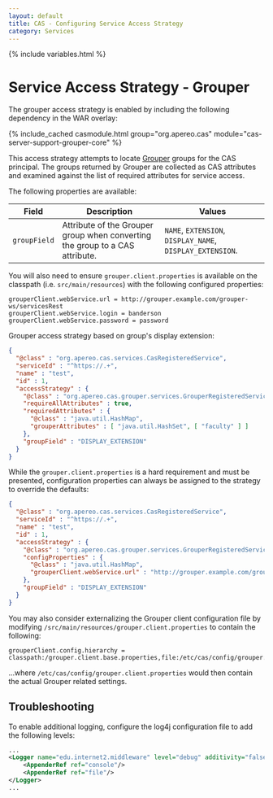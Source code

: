 ```yaml
---
layout: default
title: CAS - Configuring Service Access Strategy
category: Services
---
```


{% include variables.html %}

# Service Access Strategy - Grouper

The grouper access strategy is enabled by including the following dependency in the WAR overlay:

{% include_cached casmodule.html group="org.apereo.cas" module="cas-server-support-grouper-core" %}

This access strategy attempts to locate [Grouper](https://github.com/Internet2/grouper) 
groups for the CAS principal. The groups returned by Grouper are collected as CAS attributes and examined against the list of required attributes for 
service access.

The following properties are available:

| Field        | Description                                                                  | Values                                                    |
|--------------|------------------------------------------------------------------------------|-----------------------------------------------------------|
| `groupField` | Attribute of the Grouper group when converting the group to a CAS attribute. | `NAME`, `EXTENSION`, `DISPLAY_NAME`, `DISPLAY_EXTENSION`. |

You will also need to ensure `grouper.client.properties` is available on the classpath (i.e. `src/main/resources`)
with the following configured properties:

```properties
grouperClient.webService.url = http://grouper.example.com/grouper-ws/servicesRest
grouperClient.webService.login = banderson
grouperClient.webService.password = password
```

Grouper access strategy based on group's display extension:

```json
{
  "@class" : "org.apereo.cas.services.CasRegisteredService",
  "serviceId" : "^https://.+",
  "name" : "test",
  "id" : 1,
  "accessStrategy" : {
    "@class" : "org.apereo.cas.grouper.services.GrouperRegisteredServiceAccessStrategy",
    "requireAllAttributes" : true,
    "requiredAttributes" : {
      "@class" : "java.util.HashMap",
      "grouperAttributes" : [ "java.util.HashSet", [ "faculty" ] ]
    },
    "groupField" : "DISPLAY_EXTENSION"
  }
}
```
      
While the `grouper.client.properties` is a hard requirement and must be presented, 
configuration properties can always be assigned to the strategy
to override the defaults: 

```json
{
  "@class" : "org.apereo.cas.services.CasRegisteredService",
  "serviceId" : "^https://.+",
  "name" : "test",
  "id" : 1,
  "accessStrategy" : {
    "@class" : "org.apereo.cas.grouper.services.GrouperRegisteredServiceAccessStrategy",
    "configProperties" : {
      "@class" : "java.util.HashMap",
      "grouperClient.webService.url" : "http://grouper.example.com/grouper-ws/servicesRest"
    },
    "groupField" : "DISPLAY_EXTENSION"
  }
}
```


You may also consider externalizing the Grouper client configuration file
by modifying `/src/main/resources/grouper.client.properties` to contain the following:

```properties
grouperClient.config.hierarchy = classpath:/grouper.client.base.properties,file:/etc/cas/config/grouper.client.properties
```

...where `/etc/cas/config/grouper.client.properties` would then contain the actual Grouper related settings.

## Troubleshooting

To enable additional logging, configure the log4j configuration file to add the following levels:

```xml
...
<Logger name="edu.internet2.middleware" level="debug" additivity="false">
    <AppenderRef ref="console"/>
    <AppenderRef ref="file"/>
</Logger>
...
```
